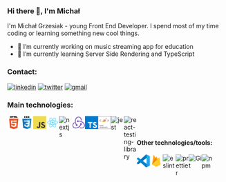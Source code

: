 ### Hi there 👋, I'm Michał

I'm Michał Grzesiak - young Front End Developer. I spend most of my time coding or learning something new cool things.

- 🔭 I’m currently working on music streaming app for education
- 🌱 I’m currently learning Server Side Rendering and TypeScript

### Contact:

[![linkedin](https://img.shields.io/badge/linkedin-0A66C2?style=for-the-badge&logo=linkedin&logoColor=white)](https://www.linkedin.com/in/micha%C5%82-grzesiak-b36abb213/)
[![twitter](https://img.shields.io/badge/twitter-1DA1F2?style=for-the-badge&logo=twitter&logoColor=white)](https://twitter.com/MichalDev00)
[![gmail](https://img.shields.io/badge/michalgkontakt-EA4335?style=for-the-badge&logo=gmail&logoColor=white)](https://mail.google.com/mail/u/0/#inbox)

### Main technologies:

<a href="https://developer.mozilla.org/en-US/docs/Glossary/HTML5" rel="nofollow">
<img align="left" alt="HTML5" width="30px" src="https://raw.githubusercontent.com/github/explore/80688e429a7d4ef2fca1e82350fe8e3517d3494d/topics/html/html.png" />
</a>
<a href="https://developer.mozilla.org/en-US/docs/Web/CSS" rel="nofollow">
<img align="left" alt="CSS3" width="30px" src="https://raw.githubusercontent.com/github/explore/80688e429a7d4ef2fca1e82350fe8e3517d3494d/topics/css/css.png" />
</a>
<a href="https://www.javascript.com" rel="nofollow">
<img align="left" alt="JavaScript" width="30px" src="https://raw.githubusercontent.com/github/explore/80688e429a7d4ef2fca1e82350fe8e3517d3494d/topics/javascript/javascript.png" />
</a>
<a href="https://pl.reactjs.org/" rel="nofollow">
<img align="left" alt="React" width="30px" src="https://raw.githubusercontent.com/github/explore/80688e429a7d4ef2fca1e82350fe8e3517d3494d/topics/react/react.png" />
</a>
<a href="https://nextjs.org" rel="nofollow">
<img align="left" alt="nextjs" width="30px" src="https://camo.githubusercontent.com/f65d614c5734b955cdaa549babba1b19924adc13d346bf790884192639525d5e/68747470733a2f2f626f72696e676f776c2e696f2f77702d636f6e74656e742f75706c6f6164732f323032302f30332f6e6578742d6a732d6672616d65776f726b2d333030783330302e6a7067" />
</a>
<a href="https://redux.js.org" rel="nofollow">
<img align="left" alt="redux" width="30px" src="https://raw.githubusercontent.com/github/explore/80688e429a7d4ef2fca1e82350fe8e3517d3494d/topics/redux/redux.png" />
</a>
</a>
<a href="https://www.typescriptlang.org" rel="nofollow">
<img align="left" alt="typescript" width="30px" src="https://raw.githubusercontent.com/github/explore/80688e429a7d4ef2fca1e82350fe8e3517d3494d/topics/typescript/typescript.png" />
</a>
</a>
<a href="https://styled-components.com/" rel="nofollow">
<img align="left" alt="styled-components" width="30px" src="https://raw.githubusercontent.com/github/explore/80688e429a7d4ef2fca1e82350fe8e3517d3494d/topics/styled-components/styled-components.png" />
</a>
<a href="https://jestjs.io" rel="nofollow">
<img align="left" alt="jest" width="30px" src="https://camo.githubusercontent.com/83bc697a3346dad864a73cb6b9d36a58678eb233c43c99a4072a2b61aac180af/68747470733a2f2f63646e2e66726565626965737570706c792e636f6d2f6c6f676f732f6c617267652f32782f6a6573742d6c6f676f2d706e672d7472616e73706172656e742e706e67" />
</a>
<a href="https://testing-library.com" rel="nofollow">
<img align="left" alt="react-testing-library" width="30px" src="https://camo.githubusercontent.com/aa85cea585880ae694b4fe8dde116d092b8907d6351c71fcd76f00f7586fad72/68747470733a2f2f74657374696e672d6c6962726172792e636f6d2f696d672f6f63746f7075732d313238783132382e706e67" />
</a>

<br />
<br />

#### Other technologies/tools:

<a href="https://code.visualstudio.com" rel="nofollow">
<img align="left" alt="Visual Studio Code" width="30px" src="https://raw.githubusercontent.com/github/explore/80688e429a7d4ef2fca1e82350fe8e3517d3494d/topics/visual-studio-code/visual-studio-code.png" />
</a>
<a href="https://firebase.google.com" rel="nofollow">
<img align="left" alt="firebase" width="30px" src="https://raw.githubusercontent.com/github/explore/78df643247d429f6cc873026c0622819ad797942/topics/firebase/firebase.png" />
</a>
<a href="https://eslint.org" rel="nofollow">
<img align="left" alt="eslint" width="30px" src="https://camo.githubusercontent.com/6e11efbccaebdfc30b60aae7660bf31ee585e1486ef39ecda8ffe3aafdd88277/68747470733a2f2f75706c6f61642e77696b696d656469612e6f72672f77696b6970656469612f656e2f7468756d622f652f65332f45534c696e745f6c6f676f2e7376672f3132303070782d45534c696e745f6c6f676f2e7376672e706e67" />
</a>
<a href="https://prettier.io" rel="nofollow">
<img align="left" alt="prettier" width="30px" src="https://camo.githubusercontent.com/dff60c3322fc0645c42441b218ce565be5d14b528ac4d79247baa547b4977d1f/68747470733a2f2f70726574746965722e696f2f69636f6e2e706e67" />
</a>
<a href="https://git-scm.com" rel="nofollow">
<img align="left" alt="Git" width="30px" src="https://camo.githubusercontent.com/b8ee9fd2e9b26a7265ece6dbc6f5c7449928b84f45a08fe5852d6a8dfd915fb3/68747470733a2f2f6769742d73636d2e636f6d2f696d616765732f6c6f676f732f646f776e6c6f6164732f4769742d49636f6e2d31373838432e706e67" />
</a>
<a href="https://www.npmjs.com" rel="nofollow">
<img align="left" alt="npm" width="30px" src="https://camo.githubusercontent.com/c7f684fef8b39817dbd657f93bc530cfd4c7ae32b08390f28ab3e4f073e74285/68747470733a2f2f63646e2e61757468302e636f6d2f626c6f672f6e706d2d7061636b6167652d646576656c6f706d656e742f6c6f676f2e706e67" />
</a>

<!--
**MrLoke/mrloke** is a ✨ _special_ ✨ repository because its `README.md` (this file) appears on your GitHub profile.

Here are some ideas to get you started:

- 🔭 I’m currently working on ...
- 🌱 I’m currently learning ...
- 👯 I’m looking to collaborate on ...
- 🤔 I’m looking for help with ...
- 💬 Ask me about ...
- 📫 How to reach me: ...
- 😄 Pronouns: ...
- ⚡ Fun fact: ...
-->
